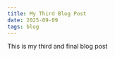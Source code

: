 ```yaml
---
title: My Third Blog Post
date: 2025-09-09
tags: blog
---
```


This is my third and final blog post
